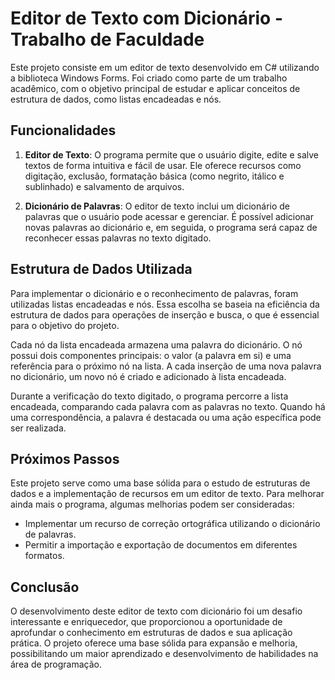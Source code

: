 # Editor de Texto com Dicionário - Trabalho de Faculdade

Este projeto consiste em um editor de texto desenvolvido em C# utilizando a biblioteca Windows Forms. Foi criado como parte de um trabalho acadêmico, com o objetivo principal de estudar e aplicar conceitos de estrutura de dados, como listas encadeadas e nós.

## Funcionalidades

1. **Editor de Texto**: O programa permite que o usuário digite, edite e salve textos de forma intuitiva e fácil de usar. Ele oferece recursos como digitação, exclusão, formatação básica (como negrito, itálico e sublinhado) e salvamento de arquivos.

2. **Dicionário de Palavras**: O editor de texto inclui um dicionário de palavras que o usuário pode acessar e gerenciar. É possível adicionar novas palavras ao dicionário e, em seguida, o programa será capaz de reconhecer essas palavras no texto digitado.

## Estrutura de Dados Utilizada

Para implementar o dicionário e o reconhecimento de palavras, foram utilizadas listas encadeadas e nós. Essa escolha se baseia na eficiência da estrutura de dados para operações de inserção e busca, o que é essencial para o objetivo do projeto.

Cada nó da lista encadeada armazena uma palavra do dicionário. O nó possui dois componentes principais: o valor (a palavra em si) e uma referência para o próximo nó na lista. A cada inserção de uma nova palavra no dicionário, um novo nó é criado e adicionado à lista encadeada.

Durante a verificação do texto digitado, o programa percorre a lista encadeada, comparando cada palavra com as palavras no texto. Quando há uma correspondência, a palavra é destacada ou uma ação específica pode ser realizada.

## Próximos Passos

Este projeto serve como uma base sólida para o estudo de estruturas de dados e a implementação de recursos em um editor de texto. Para melhorar ainda mais o programa, algumas melhorias podem ser consideradas:

- Implementar um recurso de correção ortográfica utilizando o dicionário de palavras.
- Permitir a importação e exportação de documentos em diferentes formatos.

## Conclusão

O desenvolvimento deste editor de texto com dicionário foi um desafio interessante e enriquecedor, que proporcionou a oportunidade de aprofundar o conhecimento em estruturas de dados e sua aplicação prática. O projeto oferece uma base sólida para expansão e melhoria, possibilitando um maior aprendizado e desenvolvimento de habilidades na área de programação.
